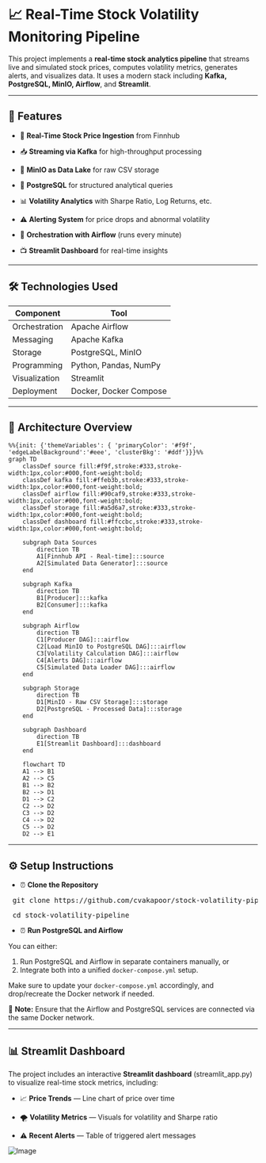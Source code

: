 # 📈 Real-Time Stock Volatility Monitoring Pipeline

This project implements a **real-time stock analytics pipeline** that streams live and simulated stock prices, computes volatility metrics, generates alerts, and visualizes data. It uses a modern stack including **Kafka, PostgreSQL, MinIO, Airflow**, and **Streamlit**.

---

## 🚀 Features

- 🔄 **Real-Time Stock Price Ingestion** from Finnhub

- 📥 **Streaming via Kafka** for high-throughput processing

- 💾 **MinIO as Data Lake** for raw CSV storage

- 🐘 **PostgreSQL** for structured analytical queries

- 📊 **Volatility Analytics** with Sharpe Ratio, Log Returns, etc.

- ⚠️ **Alerting System** for price drops and abnormal volatility

- 📅 **Orchestration with Airflow** (runs every minute)

- 📺 **Streamlit Dashboard** for real-time insights

---

## 🛠️ Technologies Used

| Component     | Tool                   |
| ------------- | ---------------------- |
| Orchestration | Apache Airflow         |
| Messaging     | Apache Kafka           |
| Storage       | PostgreSQL, MinIO      |
| Programming   | Python, Pandas, NumPy  |
| Visualization | Streamlit              |
| Deployment    | Docker, Docker Compose |

---

## 🧱 Architecture Overview

```mermaid
%%{init: {'themeVariables': { 'primaryColor': '#f9f', 'edgeLabelBackground':'#eee', 'clusterBkg': '#ddf'}}}%%
graph TD
    classDef source fill:#f9f,stroke:#333,stroke-width:1px,color:#000,font-weight:bold;
    classDef kafka fill:#ffeb3b,stroke:#333,stroke-width:1px,color:#000,font-weight:bold;
    classDef airflow fill:#90caf9,stroke:#333,stroke-width:1px,color:#000,font-weight:bold;
    classDef storage fill:#a5d6a7,stroke:#333,stroke-width:1px,color:#000,font-weight:bold;
    classDef dashboard fill:#ffccbc,stroke:#333,stroke-width:1px,color:#000,font-weight:bold;

    subgraph Data Sources
        direction TB
        A1[Finnhub API - Real-time]:::source
        A2[Simulated Data Generator]:::source
    end

    subgraph Kafka
        direction TB
        B1[Producer]:::kafka
        B2[Consumer]:::kafka
    end

    subgraph Airflow
        direction TB
        C1[Producer DAG]:::airflow
        C2[Load MinIO to PostgreSQL DAG]:::airflow
        C3[Volatility Calculation DAG]:::airflow
        C4[Alerts DAG]:::airflow
        C5[Simulated Data Loader DAG]:::airflow
    end

    subgraph Storage
        direction TB
        D1[MinIO - Raw CSV Storage]:::storage
        D2[PostgreSQL - Processed Data]:::storage
    end

    subgraph Dashboard
        direction TB
        E1[Streamlit Dashboard]:::dashboard
    end

    flowchart TD
    A1 --> B1
    A2 --> C5
    B1 --> B2
    B2 --> D1
    D1 --> C2
    C2 --> D2
    C3 --> D2
    C4 --> D2
    C5 --> D2
    D2 --> E1
```

---

## ⚙️ Setup Instructions

- ⏰ **Clone the Repository**
<pre> git clone https://github.com/cvakapoor/stock-volatility-pipeline.git</pre>
<pre> cd stock-volatility-pipeline</pre>
  
- ⏰ **Run PostgreSQL and Airflow**

You can either:

1. Run PostgreSQL and Airflow in separate containers manually, or
2. Integrate both into a unified `docker-compose.yml` setup.

Make sure to update your `docker-compose.yml` accordingly, and drop/recreate the Docker network if needed.

📌 **Note:** Ensure that the Airflow and PostgreSQL services are connected via the same Docker network.

---

## 📊 Streamlit Dashboard

The project includes an interactive **Streamlit dashboard** (streamlit_app.py) to visualize real-time stock metrics, including:

- 📈 **Price Trends** — Line chart of price over time
  
- 🌪️ **Volatility Metrics** — Visuals for volatility and Sharpe ratio
  
- ⚠️ **Recent Alerts** — Table of triggered alert messages
  
![Image](https://github.com/user-attachments/assets/d714474b-55f1-438a-849c-1d68639faacf)
